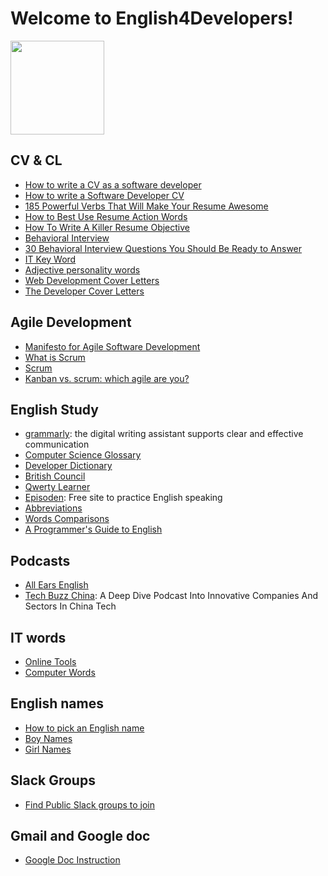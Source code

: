 # Welcome to English4Developers!

<img src="https://github.com/eleduck/English4Developers/blob/8a19b28bfcf06e28f5c34b7318431a02e404eec1/images/eleduck_logo.png" width="150">


## CV & CL

* [How to write a CV as a software developer](https://learnitmyway.medium.com/how-to-write-a-cv-as-a-software-developer-8841a79f8458)
* [How to write a Software Developer CV](https://www.wearedevelopers.com/magazine/quick-guide-how-to-write-a-software-developer-cv)
* [185 Powerful Verbs That Will Make Your Resume Awesome](https://www.themuse.com/advice/185-powerful-verbs-that-will-make-your-resume-awesome)
* [How to Best Use Resume Action Words](https://business.tutsplus.com/articles/resume-action-words-and-powerful-verbs--cms-28829)
* [How To Write A Killer Resume Objective](https://theinterviewguys.com/objective-for-resume/)
* [Behavioral Interview](https://www.grammarly.com/blog/behavioral-interview-questions-and-answers/)
* [30 Behavioral Interview Questions You Should Be Ready to Answer](https://www.themuse.com/advice/30-behavioral-interview-questions-you-should-be-ready-to-answer)
* [IT Key Word](https://wmich.edu/sites/default/files/attachments/u86/2013/IT%20Keywords.pdf)
* [Adjective personality words](https://www.monster.ca/career-advice/article/50-personality-traits-for-the-workplace-canada)
* [Web Development Cover Letters](https://brainstation.io/career-guides/web-developer-cover-letter-templates-and-examples)
* [The Developer Cover Letters](https://stackoverflow.blog/2016/11/11/developer-cover-letter/)


## Agile Development

* [Manifesto for Agile Software Development](http://www.scrummanifesto.org/)
* [What is Scrum](https://www.scrum.org/resources/what-is-scrum)
* [Scrum](https://www.atlassian.com/agile/scrum)
* [Kanban vs. scrum: which agile are you?](https://www.atlassian.com/agile/kanban/kanban-vs-scrum)


## English Study

* [grammarly](https://www.grammarly.com/): the digital writing assistant supports clear and effective communication
* [Computer Science Glossary](https://github.com/JuanitoFatas/Computer-Science-Glossary/blob/master/dict.textile)
* [Developer Dictionary](https://github.com/dephraiim/awesome-developer-dictionary)
* [British Council](https://learnenglish.britishcouncil.org/)
* [Qwerty Learner](https://kaiyiwing.github.io/qwerty-learner/)
* [Episoden](https://episoden.com): Free site to practice English speaking
* [Abbreviations](abbreviations.md)
* [Words Comparisons](Words-Comparisons/Words-Comparisons.md)
* [A Programmer's Guide to English](https://a-programmers-guide-to-english.harryyu.me/)
## Podcasts

* [All Ears English](https://www.allearsenglish.com/)
* [Tech Buzz China](https://www.techbuzzchina.com/podcast): A Deep Dive Podcast Into Innovative Companies And Sectors In China Tech

## IT words

* [Online Tools](https://tool.lu/pronounce/)
* [Computer Words](https://github.com/EarsEyesMouth/computerese-cross-references)


## English names

* [How to pick an English name](How-to-pick-an-English-name.md)
* [Boy Names](https://www.verywellfamily.com/top-1000-baby-boy-names-2757618)
* [Girl Names](https://www.verywellfamily.com/top-1000-baby-girl-names-2757832)

## Slack Groups

* [Find Public Slack groups to join](https://slofile.com/)

## Gmail and Google doc
* [Google Doc Instruction](Google-Doc-Instruction.md)
